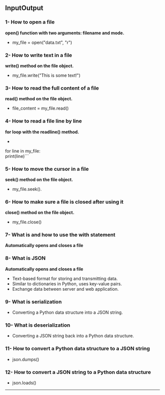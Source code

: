 ## InputOutput   
### 1- How to open a file   
**open() function with two arguments: filename and mode.**   
- my_file = open("data.txt", "r")   
   
### 2- How to write text in a file   
**write() method on the file object.**   
- my_file.write("This is some text!")   
   
### 3- How to read the full content of a file   
**read() method on the file object.**   
- file_content = my_file.read()   
   
### 4- How to read a file line by line   
**for loop with the readline() method.**   
- ```python
for line in my_file:   
    print(line)```   
   
### 5- How to move the cursor in a file   
**seek() method on the file object.**   
- my_file.seek().   
   
### 6- How to make sure a file is closed after using it   
**close() method on the file object.**   
- my_file.close()   
   
### 7- What is and how to use the with statement   
**Automatically opens and closes a file**   
   
### 8- What is JSON   
**Automatically opens and closes a file**   
- Text-based format for storing and transmitting data.   
- Similar to dictionaries in Python, uses key-value pairs.   
- Exchange data between server and web application.   
   
### 9- What is serialization   
- Converting a Python data structure into a JSON string.   
   
### 10- What is deserialization   
- Converting a JSON string back into a Python data structure.   
   
### 11- How to convert a Python data structure to a JSON string   
- json.dumps()   
   
### 12- How to convert a JSON string to a Python data structure   
- json.loads()   
   
****